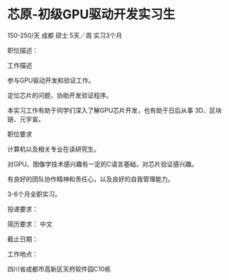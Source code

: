 # 芯原-初级GPU驱动开发实习生

150-250/天 成都 硕士 5天／周 实习3个月

职位描述：

工作描述

参与GPU驱动开发和验证工作。

定位芯片的问题，协助开发验证程序。

本实习工作有助于同学们深入了解GPU芯片开发，也有助于日后从事 3D、区块链、元宇宙。



职位要求

计算机以及相关专业在读研究生。

对GPU、图像学技术感兴趣有一定的C语言基础，对芯片验证感兴趣。

有良好的团队协作精神和责任心，以及良好的自我管理能力。

 3-6个月全职实习。

投递要求：

简历要求： 中文

截止日期：

工作地点：

四川省成都市高新区天府软件园C10栋